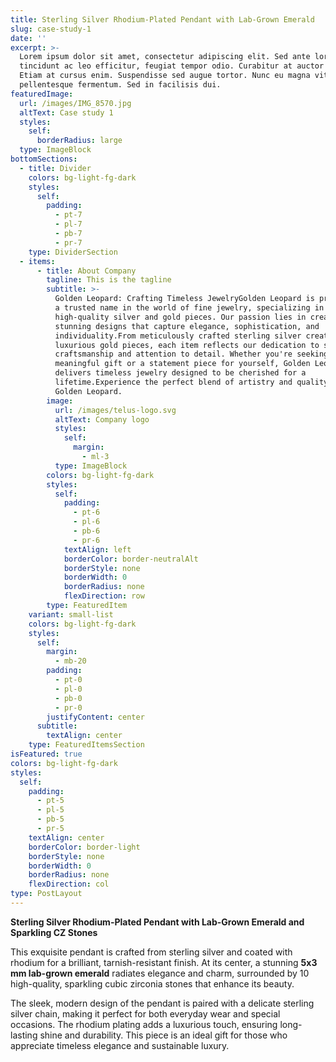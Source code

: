 ```yaml
---
title: Sterling Silver Rhodium-Plated Pendant with Lab-Grown Emerald
slug: case-study-1
date: ''
excerpt: >-
  Lorem ipsum dolor sit amet, consectetur adipiscing elit. Sed ante lorem,
  tincidunt ac leo efficitur, feugiat tempor odio. Curabitur at auctor sapien.
  Etiam at cursus enim. Suspendisse sed augue tortor. Nunc eu magna vitae lorem
  pellentesque fermentum. Sed in facilisis dui.
featuredImage:
  url: /images/IMG_8570.jpg
  altText: Case study 1
  styles:
    self:
      borderRadius: large
  type: ImageBlock
bottomSections:
  - title: Divider
    colors: bg-light-fg-dark
    styles:
      self:
        padding:
          - pt-7
          - pl-7
          - pb-7
          - pr-7
    type: DividerSection
  - items:
      - title: About Company
        tagline: This is the tagline
        subtitle: >-
          Golden Leopard: Crafting Timeless JewelryGolden Leopard is proud to be
          a trusted name in the world of fine jewelry, specializing in
          high-quality silver and gold pieces. Our passion lies in creating
          stunning designs that capture elegance, sophistication, and
          individuality.From meticulously crafted sterling silver creations to
          luxurious gold pieces, each item reflects our dedication to superior
          craftsmanship and attention to detail. Whether you're seeking a
          meaningful gift or a statement piece for yourself, Golden Leopard
          delivers timeless jewelry designed to be cherished for a
          lifetime.Experience the perfect blend of artistry and quality with
          Golden Leopard.
        image:
          url: /images/telus-logo.svg
          altText: Company logo
          styles:
            self:
              margin:
                - ml-3
          type: ImageBlock
        colors: bg-light-fg-dark
        styles:
          self:
            padding:
              - pt-6
              - pl-6
              - pb-6
              - pr-6
            textAlign: left
            borderColor: border-neutralAlt
            borderStyle: none
            borderWidth: 0
            borderRadius: none
            flexDirection: row
        type: FeaturedItem
    variant: small-list
    colors: bg-light-fg-dark
    styles:
      self:
        margin:
          - mb-20
        padding:
          - pt-0
          - pl-0
          - pb-0
          - pr-0
        justifyContent: center
      subtitle:
        textAlign: center
    type: FeaturedItemsSection
isFeatured: true
colors: bg-light-fg-dark
styles:
  self:
    padding:
      - pt-5
      - pl-5
      - pb-5
      - pr-5
    textAlign: center
    borderColor: border-light
    borderStyle: none
    borderWidth: 0
    borderRadius: none
    flexDirection: col
type: PostLayout
---
```

**Sterling Silver Rhodium-Plated Pendant with Lab-Grown Emerald and Sparkling CZ Stones**

This exquisite pendant is crafted from sterling silver and coated with rhodium for a brilliant, tarnish-resistant finish. At its center, a stunning **5x3 mm lab-grown emerald** radiates elegance and charm, surrounded by 10 high-quality, sparkling cubic zirconia stones that enhance its beauty.

The sleek, modern design of the pendant is paired with a delicate sterling silver chain, making it perfect for both everyday wear and special occasions. The rhodium plating adds a luxurious touch, ensuring long-lasting shine and durability. This piece is an ideal gift for those who appreciate timeless elegance and sustainable luxury.



